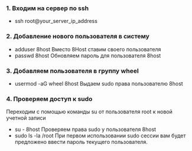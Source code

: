 ### 1. Входим на сервер по ssh
- ssh root@your_server_ip_address

### 2. Добавление нового пользователя в систему
- adduser 8host 
Вместо 8Host ставим своего пользователя
- passwd 8host
Обновляем пароль для пользователя 8host


### 3. Добавляем пользователя в группу wheel
- usermod -aG wheel 8host
Выдаем sudo права пользователю 8host


### 4. Проверяем доступ к sudo 
Переходим с помощью команды su от пользователя root к новой учетной записи
- su - 8host
Проверяем права sudo у пользователя 8host
- sudo ls -la /root
При первом использовании sudo сессии вам будет предложено ввести пароль текущего пользователя.